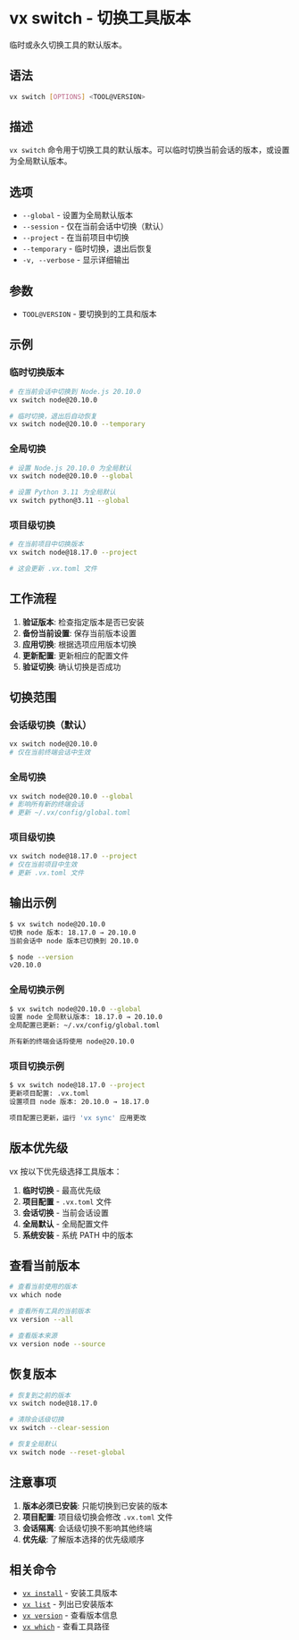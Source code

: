 # vx switch - 切换工具版本

临时或永久切换工具的默认版本。

## 语法

```bash
vx switch [OPTIONS] <TOOL@VERSION>
```

## 描述

`vx switch` 命令用于切换工具的默认版本。可以临时切换当前会话的版本，或设置为全局默认版本。

## 选项

- `--global` - 设置为全局默认版本
- `--session` - 仅在当前会话中切换（默认）
- `--project` - 在当前项目中切换
- `--temporary` - 临时切换，退出后恢复
- `-v, --verbose` - 显示详细输出

## 参数

- `TOOL@VERSION` - 要切换到的工具和版本

## 示例

### 临时切换版本
```bash
# 在当前会话中切换到 Node.js 20.10.0
vx switch node@20.10.0

# 临时切换，退出后自动恢复
vx switch node@20.10.0 --temporary
```

### 全局切换
```bash
# 设置 Node.js 20.10.0 为全局默认
vx switch node@20.10.0 --global

# 设置 Python 3.11 为全局默认
vx switch python@3.11 --global
```

### 项目级切换
```bash
# 在当前项目中切换版本
vx switch node@18.17.0 --project

# 这会更新 .vx.toml 文件
```

## 工作流程

1. **验证版本**: 检查指定版本是否已安装
2. **备份当前设置**: 保存当前版本设置
3. **应用切换**: 根据选项应用版本切换
4. **更新配置**: 更新相应的配置文件
5. **验证切换**: 确认切换是否成功

## 切换范围

### 会话级切换（默认）
```bash
vx switch node@20.10.0
# 仅在当前终端会话中生效
```

### 全局切换
```bash
vx switch node@20.10.0 --global
# 影响所有新的终端会话
# 更新 ~/.vx/config/global.toml
```

### 项目级切换
```bash
vx switch node@18.17.0 --project
# 仅在当前项目中生效
# 更新 .vx.toml 文件
```

## 输出示例

```bash
$ vx switch node@20.10.0
切换 node 版本: 18.17.0 → 20.10.0
当前会话中 node 版本已切换到 20.10.0

$ node --version
v20.10.0
```

### 全局切换示例
```bash
$ vx switch node@20.10.0 --global
设置 node 全局默认版本: 18.17.0 → 20.10.0
全局配置已更新: ~/.vx/config/global.toml

所有新的终端会话将使用 node@20.10.0
```

### 项目切换示例
```bash
$ vx switch node@18.17.0 --project
更新项目配置: .vx.toml
设置项目 node 版本: 20.10.0 → 18.17.0

项目配置已更新，运行 'vx sync' 应用更改
```

## 版本优先级

vx 按以下优先级选择工具版本：

1. **临时切换** - 最高优先级
2. **项目配置** - `.vx.toml` 文件
3. **会话切换** - 当前会话设置
4. **全局默认** - 全局配置文件
5. **系统安装** - 系统 PATH 中的版本

## 查看当前版本

```bash
# 查看当前使用的版本
vx which node

# 查看所有工具的当前版本
vx version --all

# 查看版本来源
vx version node --source
```

## 恢复版本

```bash
# 恢复到之前的版本
vx switch node@18.17.0

# 清除会话级切换
vx switch --clear-session

# 恢复全局默认
vx switch node --reset-global
```

## 注意事项

1. **版本必须已安装**: 只能切换到已安装的版本
2. **项目配置**: 项目级切换会修改 `.vx.toml` 文件
3. **会话隔离**: 会话级切换不影响其他终端
4. **优先级**: 了解版本选择的优先级顺序

## 相关命令

- [`vx install`](./install.md) - 安装工具版本
- [`vx list`](./list.md) - 列出已安装版本
- [`vx version`](./version.md) - 查看版本信息
- [`vx which`](./which.md) - 查看工具路径
